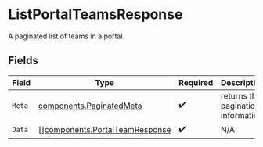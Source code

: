 # ListPortalTeamsResponse

A paginated list of teams in a portal.


## Fields

| Field                                                                            | Type                                                                             | Required                                                                         | Description                                                                      |
| -------------------------------------------------------------------------------- | -------------------------------------------------------------------------------- | -------------------------------------------------------------------------------- | -------------------------------------------------------------------------------- |
| `Meta`                                                                           | [components.PaginatedMeta](../../models/components/paginatedmeta.md)             | :heavy_check_mark:                                                               | returns the pagination information                                               |
| `Data`                                                                           | [][components.PortalTeamResponse](../../models/components/portalteamresponse.md) | :heavy_check_mark:                                                               | N/A                                                                              |